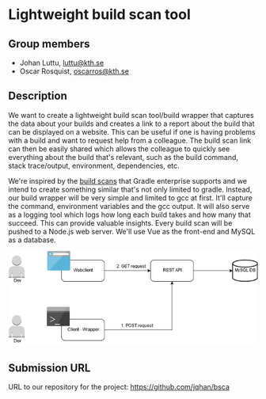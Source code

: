 # Lightweight build scan tool
## Group members
- Johan Luttu, luttu@kth.se
- Oscar Rosquist, oscarros@kth.se
## Description
We want to create a lightweight build scan tool/build wrapper that captures the data about your builds and creates a link to a report about the build that can be displayed on a website. This can be useful if one is having problems with a build and want to request help from a colleague. The build scan link can then be easily shared which allows the colleague to quickly see everything about the build that's relevant, such as the build command, stack trace/output, environment, dependencies, etc.

We're inspired by the [build scans](https://gradle.com/build-scans/) that Gradle enterprise supports and we intend to create something similar that's not only limited to gradle. Instead, our build wrapper will be very simple and limited to gcc at first. It'll capture the command, environment variables and the gcc output. It will also serve as a logging tool which logs how long each build takes and how many that succeed. This can provide valuable insights. Every build scan will be pushed to a Node.js web server. We'll use Vue as the front-end and MySQL as a database.


![Components](diagram.png)

## Submission URL

URL to our repository for the project: https://github.com/jqhan/bsca